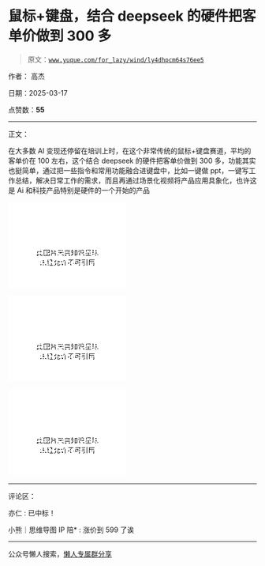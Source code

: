 # 鼠标+键盘，结合 deepseek 的硬件把客单价做到 300 多

> 原文：[`www.yuque.com/for_lazy/wind/ly4dhpcm64s76ee5`](https://www.yuque.com/for_lazy/wind/ly4dhpcm64s76ee5)

作者： 高杰

日期：2025-03-17

点赞数：**55**

* * *

正文：

在大多数 AI 变现还停留在培训上时，在这个非常传统的鼠标+键盘赛道，平均的客单价在 100 左右，这个结合 deepseek 的硬件把客单价做到 300 多，功能其实也挺简单，通过把一些指令和常用功能融合进键盘中，比如一键做 ppt，一键写工作总结，解决日常工作的需求，而且再通过场景化视频将产品应用具象化，也许这是 Ai 和科技产品特别是硬件的一个开始的产品

![](img/5b17ca5701cffcfe45d9e2159bb652db.png "None")

![](img/39111f6b5fa304514902efd565c71bb2.png "None")

![](img/99168d19b9d4ee4663212556b6d8553f.png "None")

* * *

评论区：

亦仁 : 已中标！

小熊｜思维导图 IP 陪* : 涨价到 599 了诶

* * *

公众号懒人搜索，[懒人专属群分享](https://lazybook.fun/#/blog/group)